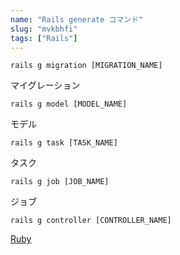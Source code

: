 ```yaml
---
name: "Rails generate コマンド"
slug: "mvkbhfi"
tags: ["Rails"]
---
```


```
rails g migration [MIGRATION_NAME]
```

マイグレーション

```
rails g model [MODEL_NAME]
```

モデル

```
rails g task [TASK_NAME]
```

タスク

```
rails g job [JOB_NAME]
```

ジョブ

```
rails g controller [CONTROLLER_NAME]
```

[Ruby](https://hackersheet.com/rrombjd/sheets/ovxbnoj)

